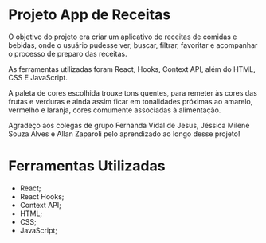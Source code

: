 # Projeto App de Receitas

O objetivo do projeto era criar um aplicativo de receitas de comidas e bebidas, onde o usuário pudesse ver, buscar, filtrar, favoritar e acompanhar o processo de preparo das receitas.

As ferramentas utilizadas foram React, Hooks, Context API, além do HTML, CSS E JavaScript.

A paleta de cores escolhida trouxe tons quentes, para remeter às cores das frutas e verduras e ainda assim ficar em tonalidades próximas ao amarelo, vermelho e laranja, cores comumente associadas à alimentação.

Agradeço aos colegas de grupo Fernanda Vidal de Jesus, Jéssica Milene Souza Alves e Allan Zaparoli pelo aprendizado ao longo desse projeto!

# Ferramentas Utilizadas

- React;
- React Hooks;
- Context API;
- HTML;
- CSS;
- JavaScript;
